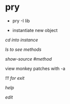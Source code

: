 # pry

- pry -I lib

- instantiate new object

*cd into instance*

*ls to see methods*

*show-source #method*

view monkey patches with -a

*!!! for exit*

*help*

*edit*

